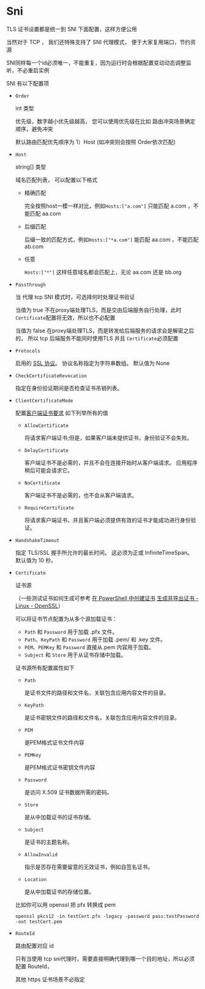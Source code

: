 # Sni

TLS 证书设置都是统一到 SNI 下面配置，这样方便公用

当然对于 TCP ， 我们还特殊支持了 SNI 代理模式， 便于大家复用端口，节约资源


SNI同样每一个id必须唯一，不能重复，因为运行时会根据配置变动动态调整监听，不必重启实例

SNI 有以下配置项

- `Order`

    int 类型

    优先级，数字越小优先级越高， 您可以使用优先级在比如 路由冲突场景确定顺序，避免冲突

    默认路由匹配优先顺序为 1）Host (如冲突则会按照 Order依次匹配)


- `Host`

    string[] 类型

    域名匹配列表， 可以配置以下格式

    - 精确匹配

        完全按照host一模一样对比，例如`Hosts:["a.com"]` 只能匹配 a.com ，不能匹配 aa.com

    - 后缀匹配

        后缀一致的匹配方式，例如`Hosts:["*a.com"]` 能匹配 aa.com ，不能匹配 ab.com

    - 任意

        `Hosts:["*"]` 这样任意域名都会匹配上，无论 aa.com 还是 bb.org

- `Passthrough`

    当 代理 tcp SNI 模式时，可选择何时处理证书验证

    当值为 true 不在proxy端处理TLS，而是交由后端服务自行处理，此时 `Certificate`配置将无效，所以也不必配置

    当值为 false 在proxy端处理TLS，而是转发给后端服务的请求会是解密之后的， 所以 tcp 后端服务不能同时使用TLS 并且 `Certificate`必须配置

- `Protocols`

    启用的 [SSL 协议](https://learn.microsoft.com/zh-cn/dotnet/api/system.security.authentication.sslprotocols?view=net-9.0)。 协议名称指定为字符串数组。 默认值为 None

- `CheckCertificateRevocation`

    指定在身份验证期间是否检查证书吊销列表。

- `ClientCertificateMode`

    配置[客户端证书要求](https://learn.microsoft.com/zh-cn/dotnet/api/microsoft.aspnetcore.server.kestrel.https.clientcertificatemode?view=aspnetcore-9.0) 如下列举所有的值

    - `AllowCertificate`

        将请求客户端证书;但是，如果客户端未提供证书，身份验证不会失败。

    - `DelayCertificate`

        客户端证书不是必需的，并且不会在连接开始时从客户端请求。 应用程序稍后可能会请求它。

    - `NoCertificate`

        客户端证书不是必需的，也不会从客户端请求。

    - `RequireCertificate`

        将请求客户端证书，并且客户端必须提供有效的证书才能成功进行身份验证。

- `HandshakeTimeout`

    指定 TLS/SSL 握手所允许的最长时间。 这必须为正或 InfiniteTimeSpan。 默认值为 10 秒。

- `Certificate`

    证书源

    （一些测试证书如何生成可参考 [在 PowerShell 中创建证书](https://learn.microsoft.com/zh-cn/aspnet/core/security/authentication/certauth?view=aspnetcore-9.0#create-certificates-in-powershell) [生成并导出证书 - Linux - OpenSSL](https://learn.microsoft.com/zh-cn/azure/vpn-gateway/point-to-site-certificates-linux-openssl)）

    可以将证书节点配置为从多个源加载证书：

    - `Path` 和 `Password` 用于加载 .pfx 文件。
    - `Path`、`KeyPath` 和 `Password` 用于加载 .pem/ 和 .key 文件。
    - `PEM`、`PEMKey` 和 `Password` 直接从.pem 内容用于加载。
    - `Subject` 和 `Store` 用于从证书存储中加载。

    证书源所有配置属性如下

    - `Path` 
        
        是证书文件的路径和文件名，关联包含应用内容文件的目录。
    - `KeyPath` 
    
        是证书密钥文件的路径和文件名，关联包含应用内容文件的目录。
    - `PEM` 
    
        是PEM格式证书文件内容
    - `PEMKey` 

        是PEM格式证书密钥文件内容
    - `Password`
    
        是访问 X.509 证书数据所需的密码。
    - `Store` 
    
        是从中加载证书的证书存储。
    - `Subject` 
    
        是证书的主题名称。
    - `AllowInvalid` 
    
        指示是否存在需要留意的无效证书，例如自签名证书。
    - `Location` 
    
        是从中加载证书的存储位置。

    比如你可以用 openssl 把 pfx 转换成 pem

    ``` shell
    openssl pkcs12 -in testCert.pfx -legacy -password pass:testPassword -out testCert.pem
    ```

- `RouteId`

    路由配置对应 id

    只有当使用 tcp sni代理时，需要直接明确代理到哪一个目的地址，所以必须配置 RouteId，

    其他 https 证书场景不必指定